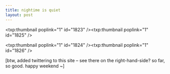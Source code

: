 ```yaml
---
title: nightime is quiet    
layout: post
---
```


<span class="pic3"><txp:thumbnail poplink="1" id="1823" /><txp:thumbnail poplink="1" id="1825" /></span>

<span class="pic3"><txp:thumbnail poplink="1" id="1824" /><txp:thumbnail poplink="1" id="1826" /></span>

[btw, added twittering to this site &#8211; see there on the right-hand-side? so far, so good. happy weekend ~]